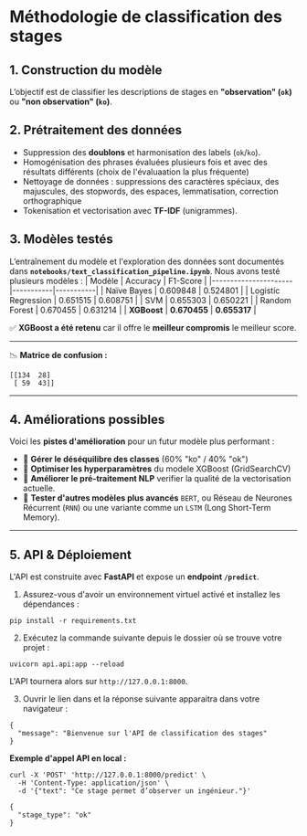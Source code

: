 # Méthodologie de classification des stages


## 1. Construction du modèle
L’objectif est de classifier les descriptions de stages en **"observation" (`ok`)** ou **"non observation" (`ko`)**.

## 2. Prétraitement des données
- Suppression des **doublons** et harmonisation des labels (`ok`/`ko`).
- Homogénisation des phrases évaluées plusieurs fois et avec des résultats différents (choix de l'évaluaation la plus fréquente)
- Nettoyage de données : suppressions des caractères spéciaux, des majuscules, des stopwords, des espaces, lemmatisation, correction orthographique
- Tokenisation et vectorisation avec **TF-IDF** (unigrammes).

## 3. Modèles testés
L’entraînement du modèle et l'exploration des données sont documentés dans **`notebooks/text_classification_pipeline.ipynb`**.
Nous avons testé plusieurs modèles :
| Modèle               | Accuracy  | F1-Score  |
|----------------------|-----------|-----------|
| Naïve Bayes         | 0.609848  | 0.524801  |
| Logistic Regression | 0.651515  | 0.608751  |
| SVM                 | 0.655303  | 0.650221  |
| Random Forest       | 0.670455  | 0.631214  |
| **XGBoost**            | **0.670455**  | **0.655317**  |

✅ **XGBoost a été retenu** car il offre le **meilleur compromis** le meilleur score.

---

📉 **Matrice de confusion :**

```
[[134  28]
 [ 59  43]]
```

---

## 4. Améliorations possibles
Voici les **pistes d'amélioration** pour un futur modèle plus performant :

- 📌 **Gérer le déséquilibre des classes** (60% "ko" / 40% "ok")
- 📌 **Optimiser les hyperparamètres** du modele XGBoost (GridSearchCV)
- 📌 **Améliorer le pré-traitement NLP** verifier la qualité de la vectorisation actuelle.
- 📌 **Tester d'autres modèles plus avancés**  `BERT`, ou Réseau de Neurones Récurrent (`RNN`) ou une variante comme un `LSTM` (Long Short-Term Memory).
---

## 5. API & Déploiement
L'API est construite avec **FastAPI** et expose un **endpoint `/predict`**.

1. Assurez-vous d'avoir un environnement virtuel activé et installez les dépendances :

```
pip install -r requirements.txt
```

2. Exécutez la commande suivante depuis le dossier où se trouve votre projet :

```
uvicorn api.api:app --reload
```

L'API tournera alors sur `http://127.0.0.1:8000`.

3. Ouvrir le lien dans et la réponse suivante apparaitra dans votre navigateur :

```
{
  "message": "Bienvenue sur l'API de classification des stages"
}

```

**Exemple d'appel API en local :**
```
curl -X 'POST' 'http://127.0.0.1:8000/predict' \
  -H 'Content-Type: application/json' \
  -d '{"text": "Ce stage permet d’observer un ingénieur."}'

{
  "stage_type": "ok"
}
```
